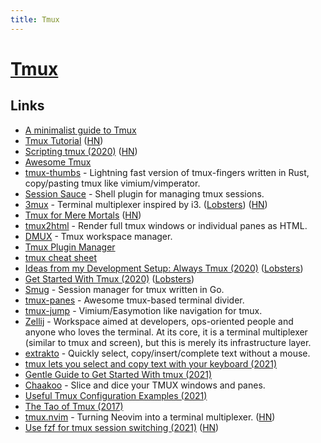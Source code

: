 ```yaml
---
title: Tmux
---
```


# [Tmux](http://en.wikipedia.org/wiki/Tmux)

## Links

- [A minimalist guide to Tmux](https://medium.com/actualize-network/a-minimalist-guide-to-tmux-13675fb160fa)
- [Tmux Tutorial](https://leimao.github.io/blog/Tmux-Tutorial/) ([HN](https://news.ycombinator.com/item?id=21055468))
- [Scripting tmux (2020)](https://www.arp242.net/tmux.html) ([HN](https://news.ycombinator.com/item?id=21951679))
- [Awesome Tmux](https://github.com/rothgar/awesome-tmux)
- [tmux-thumbs](https://github.com/fcsonline/tmux-thumbs) - Lightning fast version of tmux-fingers written in Rust, copy/pasting tmux like vimium/vimperator.
- [Session Sauce](https://github.com/ChrisPenner/session-sauce) - Shell plugin for managing tmux sessions.
- [3mux](https://github.com/aaronjanse/3mux/) - Terminal multiplexer inspired by i3. ([Lobsters](https://lobste.rs/s/fs98xy/terminal_multiplexer_inspired_by_i3)) ([HN](https://news.ycombinator.com/item?id=22843705))
- [Tmux for Mere Mortals](https://zserge.com/posts/tmux/) ([HN](https://news.ycombinator.com/item?id=23003603))
- [tmux2html](https://github.com/tweekmonster/tmux2html) - Render full tmux windows or individual panes as HTML.
- [DMUX](https://github.com/zdcthomas/dmux) - Tmux workspace manager.
- [Tmux Plugin Manager](https://github.com/tmux-plugins/tpm)
- [tmux cheat sheet](https://bismuth.garden/tmux)
- [Ideas from my Development Setup: Always Tmux (2020)](https://cedaei.com/posts/ideas-from-my-dev-setup-always-tmux/) ([Lobsters](https://lobste.rs/s/n5blid/ideas_from_my_development_setup_always))
- [Get Started With Tmux (2020)](https://sunainapai.in/blog/get-started-with-tmux/) ([Lobsters](https://lobste.rs/s/mqwfhu/get_started_with_tmux))
- [Smug](https://github.com/ivaaaan/smug) - Session manager for tmux written in Go.
- [tmux-panes](https://github.com/greymd/tmux-xpanes) - Awesome tmux-based terminal divider.
- [tmux-jump](https://github.com/schasse/tmux-jump) - Vimium/Easymotion like navigation for tmux.
- [Zellij](https://github.com/zellij-org/zellij) - Workspace aimed at developers, ops-oriented people and anyone who loves the terminal. At its core, it is a terminal multiplexer (similar to tmux and screen), but this is merely its infrastructure layer.
- [extrakto](https://github.com/laktak/extrakto) - Quickly select, copy/insert/complete text without a mouse.
- [tmux lets you select and copy text with your keyboard (2021)](https://ianthehenry.com/posts/tmux-psa/)
- [Gentle Guide to Get Started With tmux (2021)](https://pragmaticpineapple.com/gentle-guide-to-get-started-with-tmux/)
- [Chaakoo](https://github.com/pallavJha/chaakoo) - Slice and dice your TMUX windows and panes.
- [Useful Tmux Configuration Examples (2021)](https://dev.to/iggredible/useful-tmux-configuration-examples-k3g)
- [The Tao of Tmux (2017)](https://leanpub.com/the-tao-of-tmux/read)
- [tmux.nvim](https://github.com/spywhere/tmux.nvim) - Turning Neovim into a terminal multiplexer. ([HN](https://news.ycombinator.com/item?id=30971946))
- [Use fzf for tmux session switching (2021)](https://waylonwalker.com/tmux-fzf-session-jump/) ([HN](https://news.ycombinator.com/item?id=31308099))
